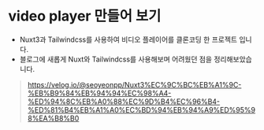 # video player 만들어 보기

* Nuxt3과 Tailwindcss를 사용하여 비디오 플레이어를 클론코딩 한 프로젝트 입니다.
* 블로그에 새롭게 Nuxt와 Tailwindcss를 사용해보며 어려웠던 점을 정리해보았습니다. 
> https://velog.io/@seoyeonpp/Nuxt3%EC%9C%BC%EB%A1%9C-%EB%B9%84%EB%94%94%EC%98%A4-%ED%94%8C%EB%A0%88%EC%9D%B4%EC%96%B4-%ED%81%B4%EB%A1%A0%EC%BD%94%EB%94%A9%ED%95%98%EA%B8%B0